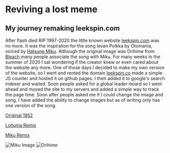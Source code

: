 # Reviving a lost meme
## My journey remaking leekspin.com

After flash died RIP 1997-2020 the little known website [leekspin.com](https://leekspin.com) was no more.
It was the inspiration for the song Ievan Polkka by Otomania, voiced by [Hatsune Miku](https://en.wikipedia.org/wiki/Hatsune_Miku).
Although the original image was Orihime from [Bleach](https://en.wikipedia.org/wiki/Bleach_(TV_series)) many people associate the song with Miku.
For many weeks in the summer of 2020 I sat wondering if the creator knew or even cared about the website any more. One of those days I decided to make my own version of the website, so I went and rented the domain [leekspin.co](https://leekspin.co) made a simple JS counter and hosted it on github pages. I then added it to google's search indexer and waited. Soon people asked for a global leader-board so I went ahead and moved the site to my servers and added a simple way to track the page time. Soon after people asked me if I could change the image and song, I have added the ability to change images but as of writing only has one version of the song.

[Original 1952](https://www.youtube.com/watch?v=IHSiWCqknTs)

[Loituma Remix](https://www.youtube.com/watch?v=7yh9i0PAjck)

[Miku Remix](https://www.youtube.com/watch?v=widZEAJc0QM)

![Miku Image](https://static.wikia.nocookie.net/vocaloid/images/f/f9/Hachune_Miku_infobox_size.png)
![Orihime](https://cdn.staticneo.com/w/bleach/thumb/Orihime.jpg/300px-Orihime.jpg)